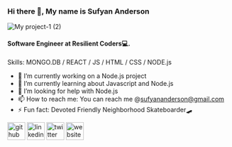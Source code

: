### Hi there 👋, My name is Sufyan Anderson
![My project-1 (2)](https://user-images.githubusercontent.com/112406976/197093130-70ca35d6-76ef-4019-acec-9dc084ef8b0f.png)

#### Software Engineer at Resilient Coders💻.

Skills: MONGO.DB / REACT / JS / HTML / CSS / NODE.js

- 🔭 I’m currently working on a Node.js project 
- 🌱 I’m currently learning about Javascript and Node.js 
- 🤔 I’m looking for help with Node.js 
- 📫 How to reach me: You can reach me @sufyananderson@gmail.com 
- ⚡ Fun fact: Devoted Friendly Neighborhood Skateboarder🛹


[<img src='https://cdn.jsdelivr.net/npm/simple-icons@3.0.1/icons/github.svg' alt='github' height='40'>](https://github.com/SufyanAnderson)  [<img src='https://cdn.jsdelivr.net/npm/simple-icons@3.0.1/icons/linkedin.svg' alt='linkedin' height='40'>](https://www.linkedin.com/in/https://www.linkedin.com/in/sufyan-anderson-689567187//)  [<img src='https://cdn.jsdelivr.net/npm/simple-icons@3.0.1/icons/twitter.svg' alt='twitter' height='40'>](https://twitter.com/https://twitter.com/SufyanIbnA)  [<img src='https://cdn.jsdelivr.net/npm/simple-icons@3.0.1/icons/icloud.svg' alt='website' height='40'>](sufyananderson@gmail.com)  

